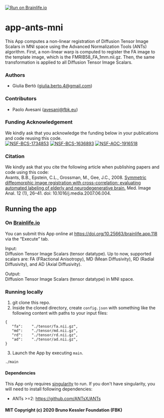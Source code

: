 [![Run on Brainlife.io](https://img.shields.io/badge/Brainlife-bl.app.118-blue.svg)](https://doi.org/10.25663/brainlife.app.118)

# app-ants-mni
This App computes a non-linear registration of Diffusion Tensor Image Scalars in MNI space using the Advanced Normalization Tools (ANTs) algorithm. First, a non-linear warp is computed to register the FA image to the template image, which is the FMRIB58_FA_1mm.nii.gz. Then, the same transformation is applied to all Diffusion Tensor Image Scalars.

### Authors
- Giulia Bertò (giulia.berto.4@gmail.com)

### Contributors
- Paolo Avesani (avesani@fbk.eu)

### Funding Acknowledgement
We kindly ask that you acknowledge the funding below in your publications and code reusing this code. \
[![NSF-BCS-1734853](https://img.shields.io/badge/NSF_BCS-1734853-blue.svg)](https://nsf.gov/awardsearch/showAward?AWD_ID=1734853)
[![NSF-BCS-1636893](https://img.shields.io/badge/NSF_BCS-1636893-blue.svg)](https://nsf.gov/awardsearch/showAward?AWD_ID=1636893)
[![NSF-AOC-1916518](https://img.shields.io/badge/NSF_AOC-1916518-blue.svg)](https://nsf.gov/awardsearch/showAward?AWD_ID=1916518)

### Citation
We kindly ask that you cite the following article when publishing papers and code using this code: \
Avants, B.B., Epstein, C.L., Grossman, M., Gee, J.C., 2008. [Symmetric diffeomorphic image registration with cross-correlation: evaluating automated labeling of elderly and neurodegenerative brain.](https://www.sciencedirect.com/science/article/pii/S1361841507000606) Med. Image Anal. 12 (1), 26–41. doi: 10.1016/j.media.2007.06.004.

## Running the app
### On [Brainlife.io](http://brainlife.io/) 
You can submit this App online at https://doi.org/10.25663/brainlife.app.118 via the “Execute” tab.

Input: \
Diffusion Tensor Image Scalars (tensor datatype). Up to now, supported scalars are: FA (FRactional Anisotropy), MD (Mean Diffusivity), RD (Radial Diffusivity), and AD (Axial Diffusivity).

Output: \
Diffusion Tensor Image Scalars (tensor datatype) in MNI space.

### Running locally
1. git clone this repo.
2. Inside the cloned directory, create `config.json` with something like the following content with paths to your input files:
```
{
   "fa":    "./tensor/fa.nii.gz",
   "md":    "./tensor/md.nii.gz",
   "rd":    "./tensor/rd.nii.gz",
   "ad":    "./tensor/ad.nii.gz",
} 
```
3. Launch the App by executing `main`.
```
./main
```

#### Dependencies
This App only requires [singularity](https://sylabs.io/singularity/) to run. If you don't have singularity, you will need to install following dependencies:
* ANTs >=2: https://github.com/ANTsX/ANTs

#### MIT Copyright (c) 2020 Bruno Kessler Foundation (FBK)


